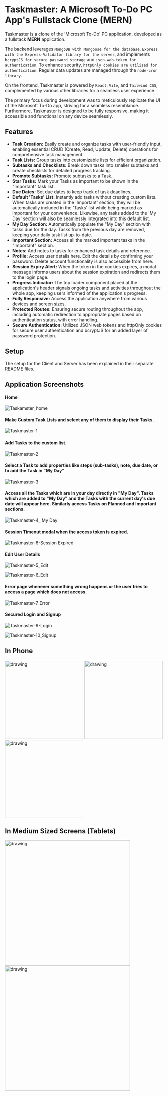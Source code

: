 # Taskmaster: A Microsoft To-Do PC App's Fullstack Clone (MERN)

Taskmaster is a clone of the 'Microsoft To-Do' PC application, developed as a fullstack **MERN** application.

The backend leverages `MongoDB with Mongoose for the database`, `Express with the Express-Validator library for the server`, and implements `bcryptJS for secure password storage` and `json-web-token for authentication`. To enhance security, `httpOnly cookies are utilized for authentication`. Regular data updates are managed through the `node-cron library`.

On the frontend, Taskmaster is powered by `React`, `Vite`, and `Tailwind CSS`, complemented by various other libraries for a seamless user experience. 

The primary focus during development was to meticulously replicate the UI of the Microsoft To-Do app, striving for a seamless resemblance. Furthermore, Taskmaster is designed to be fully responsive, making it accessible and functional on any device seamlessly.


## Features

- **Task Creation:** Easily create and organize tasks with user-friendly input, enabling essential CRUD (Create, Read, Update, Delete) operations for comprehensive task management.
- **Task Lists:** Group tasks into customizable lists for efficient organization.
- **Subtasks and Checklists:** Break down tasks into smaller subtasks and create checklists for detailed progress tracking.
- **Promote Subtasks:** Promote subtasks to a Task.
- **Star Tasks:** Mark your Tasks as important to be shown in the "Important" task list.
- **Due Dates:** Set due dates to keep track of task deadlines.
- **Default 'Tasks' List:** Instantly add tasks without creating custom lists. When tasks are created in the 'Important' section, they will be automatically included in the 'Tasks' list while being marked as important for your convenience. Likewise, any tasks added to the 'My Day' section will also be seamlessly integrated into this default list. 
- **My Day Section:** Automatically populate the "My Day" section with tasks due for the day. Tasks from the previous day are removed, keeping your daily task list up-to-date.
- **Important Section:** Access all the marked important tasks in the "Important" section.
- **Notes:** Add notes to tasks for enhanced task details and reference.
- **Profile:** Access user details here. Edit the details by confirming your password. Delete account functionality is also accessible from here.
- **Session Expiry Alert:** When the token in the cookies expires, a modal message informs users about the session expiration and redirects them to the login page.
- **Progress Indicator:** The top loader component placed at the application's header signals ongoing tasks and activities throughout the whole app, keeping users informed of the application's progress.
- **Fully Responsive:** Access the application anywhere from various devices and screen sizes.
- **Protected Routes:** Ensuring secure routing throughout the app, including automatic redirection to appropriate pages based on authentication status, with error handling.
- **Secure Authentication:** Utilized JSON web tokens and httpOnly cookies for secure user authentication and bcryptJS for an added layer of password protection.

## Setup

The setup for the Client and Server has been explained in their separate README files.

## Application Screenshots

#### Home
![Taskamster_home](https://github.com/maanasb01/Taskmaster-Microsoft-Todo-PC-App-FullStack-Clone/assets/94924895/b804c3d6-7a56-4ec5-892c-3e9c504c2e84)
#### Make Custom Task Lists and select any of them to display their Tasks.
![Taskmaster-1](https://github.com/maanasb01/Taskmaster-Microsoft-Todo-PC-App-FullStack-Clone/assets/94924895/f8dc59f9-8799-4705-8e4f-a7c7fc940c66)
#### Add Tasks to the custom list.
![Taskmaster-2](https://github.com/maanasb01/Taskmaster-Microsoft-Todo-PC-App-FullStack-Clone/assets/94924895/6df4b677-d0a3-4373-a9e1-89b51b90a4cf)
#### Select a Task to add properties like steps (sub-tasks), note, due date, or to add the Task in "My Day"
![Taskmaster-3](https://github.com/maanasb01/Taskmaster-Microsoft-Todo-PC-App-FullStack-Clone/assets/94924895/3c3ca0ee-7c37-43f5-99c0-89e2d6e91107)
#### Access all the Tasks which are in your day directly in "My Day". Tasks which are added to "My Day" and the Tasks with the current day's due date will appear here. Similarly access Tasks on Planned and Important sections. 
![Taskmaster-4_ My Day](https://github.com/maanasb01/Taskmaster-Microsoft-Todo-PC-App-FullStack-Clone/assets/94924895/cd08ee86-ca07-4a59-ae9d-04762b60bc76)
#### Session Timeout modal when the access token is expired.
![Taskmaster-8-Session Expired](https://github.com/maanasb01/Taskmaster-Microsoft-Todo-PC-App-FullStack-Clone/assets/94924895/e3749522-0958-4c46-a571-d094953098d5)
#### Edit User Details
![Taskmaster-5_Edit](https://github.com/maanasb01/Taskmaster-Microsoft-Todo-PC-App-FullStack-Clone/assets/94924895/c7a1f53d-f630-48be-b253-f5511d97718c)

![Taskmaster-6_Edit](https://github.com/maanasb01/Taskmaster-Microsoft-Todo-PC-App-FullStack-Clone/assets/94924895/1f836fe5-6b31-4d93-95eb-be2499099cca)
#### Error page whenever something wrong happens or the user tries to access a page which does not access.
![Taskmaster-7_Error](https://github.com/maanasb01/Taskmaster-Microsoft-Todo-PC-App-FullStack-Clone/assets/94924895/703d92e3-04d7-41f2-8aaf-c6a8f03e2340)
#### Secured Login and Signup
![Taskmaster-9-Login](https://github.com/maanasb01/Taskmaster-Microsoft-Todo-PC-App-FullStack-Clone/assets/94924895/cf9d168e-7ce4-4998-8b5e-10c05c6b4dad)

![Taskmaster-10_Signup](https://github.com/maanasb01/Taskmaster-Microsoft-Todo-PC-App-FullStack-Clone/assets/94924895/ff067067-911f-49a6-b921-eac7fc4f1f7f)

## In Phone
<img src="https://github.com/maanasb01/Taskmaster-Microsoft-Todo-PC-App-FullStack-Clone/assets/94924895/ccdb4130-8a20-43bf-bf25-5807f222c00f" alt="drawing" style="width:250px;"/>
<img src="https://github.com/maanasb01/Taskmaster-Microsoft-Todo-PC-App-FullStack-Clone/assets/94924895/b4bc3c25-c83b-458b-a666-570612ef642a" alt="drawing" style="width:250px;"/>
<img src="https://github.com/maanasb01/Taskmaster-Microsoft-Todo-PC-App-FullStack-Clone/assets/94924895/7555aa27-5f15-4e45-9b6a-d295dae5ee82" alt="drawing" style="width:250px;"/>

## In Medium Sized Screens (Tablets)
<img src="https://github.com/maanasb01/Taskmaster-Microsoft-Todo-PC-App-FullStack-Clone/assets/94924895/657c9db5-80e9-4c77-ae4b-49ecfcdb4190" alt="drawing" style="width:400px;"/>
<img src="https://github.com/maanasb01/Taskmaster-Microsoft-Todo-PC-App-FullStack-Clone/assets/94924895/56afdb0f-ff7e-4795-b32f-27f52b1f500d" alt="drawing" style="width:400px;"/>
